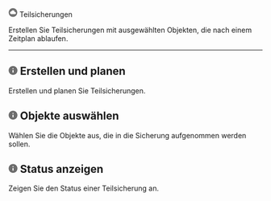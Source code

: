 ![](../Images/cov-icn-backup.png) Teilsicherungen

Erstellen Sie Teilsicherungen mit ausgewählten Objekten, die nach einem Zeitplan ablaufen.

------------------------------------------------------------------------

![](../Images/cov-icn-ovw_toc.png) Erstellen und planen
-------------------------------------------------------

Erstellen und planen Sie Teilsicherungen.

![](../Images/cov-icn-ovw_toc.png) Objekte auswählen
----------------------------------------------------

Wählen Sie die Objekte aus, die in die Sicherung aufgenommen werden sollen.

![](../Images/cov-icn-ovw_toc.png) Status anzeigen
--------------------------------------------------

Zeigen Sie den Status einer Teilsicherung an.
